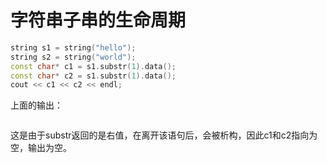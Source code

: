 # 字符串子串的生命周期

~~~c++
string s1 = string("hello");
string s2 = string("world");
const char* c1 = s1.substr(1).data();
const char* c2 = s1.substr(1).data();
cout << c1 << c2 << endl;
~~~

上面的输出：

~~~c++

~~~

这是由于substr返回的是右值，在离开该语句后，会被析构，因此c1和c2指向为空，输出为空。